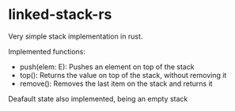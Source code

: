 # linked-stack-rs
Very simple stack implementation in rust.

Implemented functions:
  - push(elem: E): Pushes an element on top of the stack
  - top(): Returns the value on top of the stack, without removing it
  - remove(): Removes the last item on the stack and returns it

Deafault state also implemented, being an empty stack
